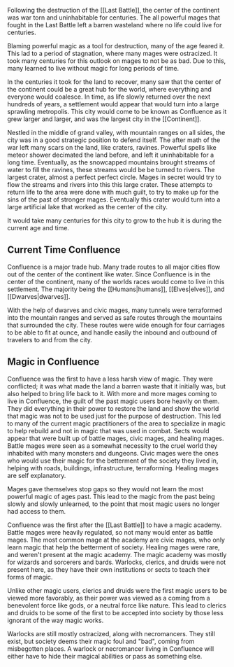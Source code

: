 Following the destruction of the [[Last Battle]], the center of the continent was war torn and uninhabitable for centuries. The all powerful mages that fought in the Last Battle left a barren wasteland where no life could live for centuries. 

Blaming powerful magic as a tool for destruction, many of the age feared it. This lad to a period of stagnation, where many mages were ostracized. It took many centuries for this outlook on mages to not be as bad. Due to this, many learned to live without magic for long periods of time. 

In the centuries it took for the land to recover, many saw that the center of the continent could be a great hub for the world, where everything and everyone would coalesce. In time, as life slowly returned over the next hundreds of years, a settlement would appear that would turn into a large sprawling metropolis. This city would come to be known as Confluence as it grew larger and larger, and was the largest city in the [[Continent]].

Nestled in the middle of grand valley, with mountain ranges on all sides, the city was in a good strategic position to defend itself. The after math of the war left many scars on the land, like craters, ravines. Powerful spells like meteor shower decimated the land before, and left it uninhabitable for a long time. Eventually, as the snowcapped mountains brought streams of water to fill the ravines, these streams would be be turned to rivers. The largest crater, almost a perfect perfect circle. Mages in secret would try to flow the streams and rivers into this this large crater. These attempts to return life to the area were done with much guilt, to try to make up for the sins of the past of stronger mages. Eventually this crater would turn into a large artificial lake that worked as the center of the city. 

It would take many centuries for this city to grow to the hub it is during the current age and time. 

## Current Time Confluence
Confluence is a major trade hub. Many trade routes to all major cities flow out of the center of the continent like water. Since Confluence is in the center of the continent, many of the worlds races would come to live in this settlement. The majority being the [[Humans|humans]], [[Elves|elves]], and [[Dwarves|dwarves]].

With the help of dwarves and civic mages, many tunnels were terraformed into the mountain ranges and served as safe routes through the mountains that surrounded the city. 
These routes were wide enough for four carriages to be able to fit at ounce, and handle easily the inbound and outbound of travelers to and from the city.
## Magic in Confluence
Confluence was the first to have a less harsh view of magic. They were conflicted; it was what made the land a barren waste that it initially was, but also helped to bring life back to it. With more and more mages coming to live in Confluence, the guilt of the past magic users bore heavily on them. They did everything in their power to restore the land and show the world that magic was not to be used just for the purpose of destruction. This led to many of the current magic practitioners of the area to specialize in magic to help rebuild and not in magic that was used in combat. Sects would appear that were built up of battle mages, civic mages, and healing mages. Battle mages were seen as a somewhat necessity to the cruel world they inhabited with many monsters and dungeons. Civic mages were the ones who would use their magic for the betterment of the society they lived in, helping with roads, buildings, infrastructure, terraforming. Healing mages are self explanatory. 

Mages gave themselves stop gaps so they would not learn the most powerful magic of ages past. This lead to the magic from the past being slowly and slowly unlearned, to the point that most magic users no longer had access to them. 

Confluence was the first after the [[Last Battle]] to have a magic academy. Battle mages were heavily regulated, so not many would enter as battle mages. The most common mage at the academy are civic mages, who only learn magic that help the betterment of society. Healing mages were rare, and weren't present at the magic academy. The magic academy was mostly for wizards and sorcerers and bards. Warlocks, clerics, and druids were not present here, as they have their own institutions or sects to teach their forms of magic. 

Unlike other magic users, clerics and druids were the first magic users to be viewed more favorably, as their power was viewed as a coming from a benevolent force like gods, or a neutral force like nature. This lead to clerics and druids to be some of the first to be accepted into society by those less ignorant of the way magic works. 

Warlocks are still mostly ostracized, along with necromancers. They still exist, but society deems their magic foul and "bad", coming from misbegotten places. A warlock or necromancer living in Confluence will either have to hide their magical abilities or pass as something else.

